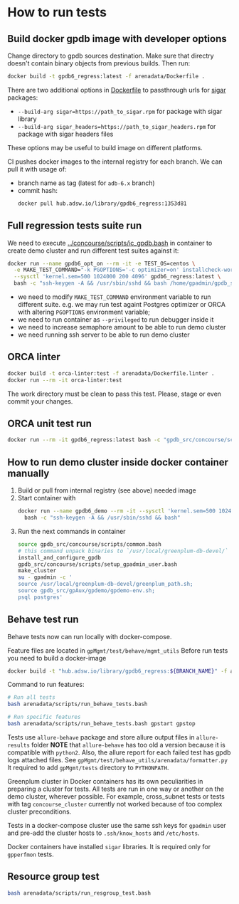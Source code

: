# How to run tests

## Build docker gpdb image with developer options

Change directory to gpdb sources destination. Make sure that directry doesn't contain binary objects from previous builds. Then run:

```bash 
docker build -t gpdb6_regress:latest -f arenadata/Dockerfile .
```

There are two additional options in [Dockerfile](./Dockerfile) to passthrough urls for [sigar](https://github.com/hyperic/sigar) packages:

* `--build-arg sigar=https://path_to_sigar.rpm` for package with sigar library
* `--build-arg sigar_headers=https://path_to_sigar_headers.rpm` for package with sigar headers files

These options may be useful to build image on different platforms.

CI pushes docker images to the internal registry for each branch. We can pull it with usage of:

* branch name as tag (latest for `adb-6.x` branch)
* commit hash:
  ```bash
  docker pull hub.adsw.io/library/gpdb6_regress:1353d81 
  ```

## Full regression tests suite run

We need to execute [../concourse/scripts/ic_gpdb.bash](../concourse/scripts/ic_gpdb.bash) in container to create demo cluster and run different test suites against it:

```bash
docker run --name gpdb6_opt_on --rm -it -e TEST_OS=centos \
  -e MAKE_TEST_COMMAND="-k PGOPTIONS='-c optimizer=on' installcheck-world" \
  --sysctl 'kernel.sem=500 1024000 200 4096' gpdb6_regress:latest \
  bash -c "ssh-keygen -A && /usr/sbin/sshd && bash /home/gpadmin/gpdb_src/concourse/scripts/ic_gpdb.bash"
```

* we need to modify `MAKE_TEST_COMMAND` environment variable to run different suite. e.g. we may run test againt Postgres optimizer or ORCA with altering `PGOPTIONS` environment variable;
* we need to run container as `--privileged` to run debugger inside it
* we need to increase semaphore amount to be able to run demo cluster
* we need running ssh server to be able to run demo cluster

## ORCA linter

```bash
docker build -t orca-linter:test -f arenadata/Dockerfile.linter .
docker run --rm -it orca-linter:test
```

The work directory must be clean to pass this test. Please, stage or even commit your changes.

## ORCA unit test run

```bash
docker run --rm -it gpdb6_regress:latest bash -c "gpdb_src/concourse/scripts/unit_tests_gporca.bash"
```

## How to run demo cluster inside docker container manually

1. Build or pull from internal registry (see above) needed image
1. Start container with
   ```bash
   docker run --name gpdb6_demo --rm -it --sysctl 'kernel.sem=500 1024000 200 4096' gpdb6_regress:latest \
     bash -c "ssh-keygen -A && /usr/sbin/sshd && bash"
   ```
1. Run the next commands in container
   ```bash
   source gpdb_src/concourse/scripts/common.bash
   # this command unpack binaries to `/usr/local/greenplum-db-devel/`
   install_and_configure_gpdb
   gpdb_src/concourse/scripts/setup_gpadmin_user.bash
   make_cluster
   su - gpadmin -c '
   source /usr/local/greenplum-db-devel/greenplum_path.sh;
   source gpdb_src/gpAux/gpdemo/gpdemo-env.sh; 
   psql postgres'
   ```

## Behave test run

Behave tests now can run locally with docker-compose.

Feature files are located in `gpMgmt/test/behave/mgmt_utils`
Before run tests you need to build a docker-image
```bash
docker build -t "hub.adsw.io/library/gpdb6_regress:${BRANCH_NAME}" -f arenadata/Dockerfile .
```

Command to run features:
```bash
# Run all tests
bash arenadata/scripts/run_behave_tests.bash

# Run specific features
bash arenadata/scripts/run_behave_tests.bash gpstart gpstop
```


Tests use `allure-behave` package and store allure output files in `allure-results` folder
**NOTE** that `allure-behave` has too old a version because it is compatible with `python2`.
Also, the allure report for each failed test has gpdb logs attached files. See `gpMgmt/test/behave_utils/arenadata/formatter.py`
It required to add `gpMgmt/tests` directory to `PYTHONPATH`. 

Greenplum cluster in Docker containers has its own peculiarities in preparing a cluster for tests.
All tests are run in one way or another on the demo cluster, wherever possible. 
For example, cross_subnet tests or tests with tag `concourse_cluster` currently not worked because of too complex cluster preconditions.

Tests in a docker-compose cluster use the same ssh keys for `gpadmin` user and pre-add the cluster hosts to `.ssh/know_hosts` and `/etc/hosts`.

Docker containers have installed `sigar` libraries. It is required only for `gpperfmon` tests.

## Resource group test

```bash
bash arenadata/scripts/run_resgroup_test.bash
```
